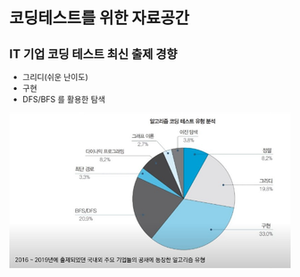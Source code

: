 # 코딩테스트를 위한 자료공간

## IT 기업 코딩 테스트 최신 출제 경향

- 그리디(쉬운 난이도)
- 구현
- DFS/BFS 를 활용한 탐색

<img src="images/img01.jpg" alt="알고리즘 코딩 테스트 유형 분석">
